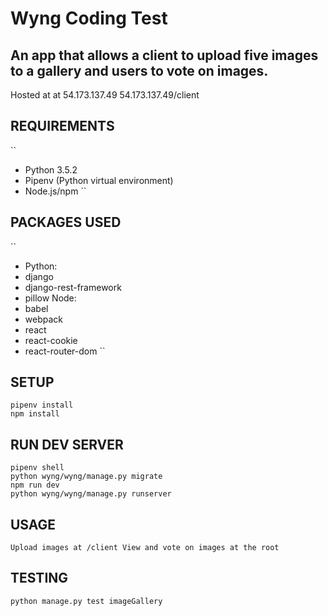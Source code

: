 # Wyng Coding Test

## An app that allows a client to upload five images to a gallery and users to vote on images.

Hosted at at 54.173.137.49
54.173.137.49/client

## REQUIREMENTS
``
* Python 3.5.2
* Pipenv (Python virtual environment)
* Node.js/npm
``
## PACKAGES USED
``
* Python:
* django
* django-rest-framework
* pillow
Node:
* babel
* webpack
* react
* react-cookie
* react-router-dom
``
## SETUP

```
pipenv install
npm install
```

## RUN DEV SERVER
```
pipenv shell
python wyng/wyng/manage.py migrate
npm run dev
python wyng/wyng/manage.py runserver
```

## USAGE
``
Upload images at /client
View and vote on images at the root
``
## TESTING

```
python manage.py test imageGallery
```
